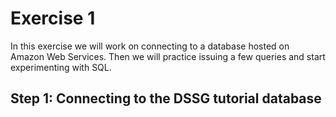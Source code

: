 # Exercise 1

In this exercise we will work on connecting to a database hosted on Amazon Web Services. Then we will practice issuing a few queries and start experimenting with SQL.

## Step 1: Connecting to the DSSG tutorial database